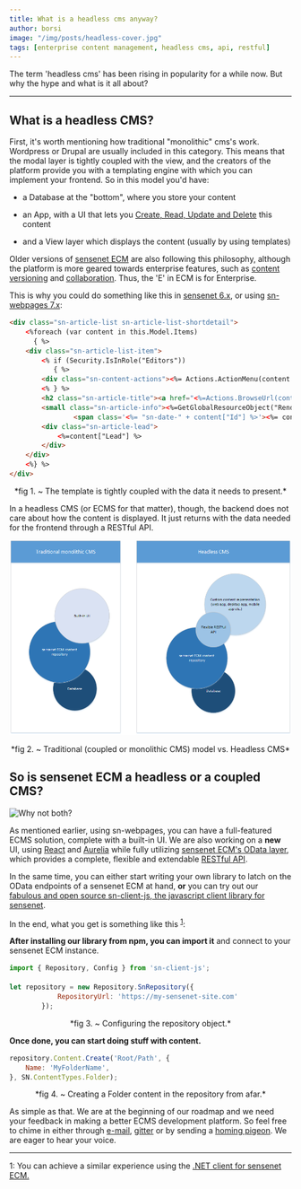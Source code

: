 ```yaml
---
title: What is a headless cms anyway?
author: borsi
image: "/img/posts/headless-cover.jpg"
tags: [enterprise content management, headless cms, api, restful]
---
```


The term 'headless cms' has been rising in popularity for a while now. But why the hype and what is it all about?

---
## What is a headless CMS?
First, it's worth mentioning how traditional "monolithic" cms's work. Wordpress or Drupal are usually included in this category. This means that the modal layer is tightly coupled with the view, and the creators of the platform provide you with a templating engine with which you can implement your frontend. So in this model you'd have:

- a Database at the "bottom", where you store your content
- an App, with a UI that lets you [Create, Read, Update and Delete][25358749] this content
- and a View layer which displays the content (usually by using templates)

  [25358749]: https://en.wikipedia.org/wiki/Create,_read,_update_and_delete "CRUD"


 Older versions of [sensenet ECM][ed1adc41] are also following this philosophy, although the platform is more geared towards enterprise features, such as [content versioning][a19fba28] and [collaboration][206457f6].
 Thus, the 'E' in ECM is for Enterprise.

  [ed1adc41]: https://www.sensenet.com/product "Sensenet ECM Product features"
  [a19fba28]: http://wiki.sensenet.com/Versioning_and_approval "Versioning and approval"
  [206457f6]: http://wiki.sensenet.com/Workspace "Workspaces in sensenet ECM"

This is why you could do something like this in [sensenet 6.x][9f950a61], or using [sn-webpages 7.x][46ac6b1f]:

```html
<div class="sn-article-list sn-article-list-shortdetail">
    <%foreach (var content in this.Model.Items)
      { %>
    <div class="sn-article-list-item">
        <% if (Security.IsInRole("Editors"))
           { %>
        <div class="sn-content-actions"><%= Actions.ActionMenu(content.Path, HttpContext.GetGlobalResourceObject("Portal", "ManageContent") as string, "ListItem")%></div>
        <% } %>
        <h2 class="sn-article-title"><a href="<%=Actions.BrowseUrl(content)%>"><%=HttpUtility.HtmlEncode(content.DisplayName) %></a></h2>
        <small class="sn-article-info"><%=GetGlobalResourceObject("Renderers", "PublishedBy")%> <%= HttpUtility.HtmlEncode(content["Author"]) %> on 
                <span class='<%= "sn-date-" + content["Id"] %>'><%= content["ModificationDate"]%></span></small>
        <div class="sn-article-lead">
            <%=content["Lead"] %>
        </div>
    </div>
    <%} %>
</div>
```
<p align="center">
*fig 1. ~ The template is tightly coupled with the data it needs to present.*
</p>

  [46ac6b1f]: https://github.com/SenseNet/sn-webpages "Sn-webpages"
  [9f950a61]: http://community.sensenet.com/docs/how-to-install-sn6/ "Install sensenet 6.5"

In a headless CMS (or ECMS for that matter), though, the backend does not care about how the content is displayed. It just returns with the data needed for the frontend through a RESTful API.

![Headless vs Coupled](../img/posts/headless-cms.png)
<p align="center">
*fig 2. ~ Traditional (coupled or monolithic CMS) model vs. Headless CMS*
</p>

## So is sensenet ECM a headless or a coupled CMS?
![Why not both?](http://i.imgur.com/KgXtawP.gif)

As mentioned earlier, using sn-webpages, you can have a full-featured ECMS solution, complete with a built-in UI. We are also working on a **new** UI, using [React][b3358601] and [Aurelia][b56bd31b] while fully utilizing [sensenet ECM's OData layer][71579091], which provides a complete, flexible and extendable [RESTful API][f9c00a93].

  [71579091]: http://community.sensenet.com/docs/built-in-odata-actions-and-functions/ "Built-in OData actions and functions"
  [f9c00a93]: http://community.sensenet.com/docs/odata-rest-api/ "OData REST API"
  [b3358601]: https://github.com/SenseNet/sn-controls-react "React controls for sensenet ECM"
  [b56bd31b]: https://github.com/SenseNet/sn-controls-aurelia "Aurelia controls for sensenet ECM"

In the same time, you can either start writing your own library to latch on the OData endpoints of a sensenet ECM at hand, **or** you can try out our [fabulous and open source sn-client-js, the javascript client library for sensenet][de7f7b73].

  [de7f7b73]: https://github.com/SenseNet/sn-client-js "Sn-client-js"

In the end, what you get is something like this <sup>[1](#footnote1)</sup>:

**After installing our library from npm, you can import it** and connect to your sensenet ECM instance.
```javascript
import { Repository, Config } from 'sn-client-js';

let repository = new Repository.SnRepository({
            RepositoryUrl: 'https://my-sensenet-site.com'
        });
```
<p align="center">
*fig 3. ~ Configuring the repository object.*
</p>


**Once done, you can start doing stuff with content.**
```javascript
repository.Content.Create('Root/Path', {
	Name: 'MyFolderName',
}, SN.ContentTypes.Folder);
```
<p align="center">
*fig 4. ~ Creating a Folder content in the repository from afar.*
</p>

As simple as that. We are at the beginning of our roadmap and we need your feedback in making a better ECMS development platform. So feel free to chime in either through [e-mail][1e51c7fb], [gitter][bd86dc61] or by sending a [homing pigeon][e3d316af]. We are eager to hear your voice.

  [1e51c7fb]: helloATsensenetDOTcom "Say hello!"
  [bd86dc61]: https://gitter.im/SenseNet/sensenet "Chat with us!"
  [e3d316af]: http://i.imgur.com/yldRjme.gif "His name is Károly."

***
<a id="footnote1">1</a>: You can achieve a similar experience using the [.NET client for sensenet ECM.][55d8492d]

  [55d8492d]: https://github.com/SenseNet/sn-client-dotnet "Sn-client-dotnet"
